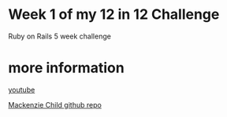 # Week 1 of my 12 in 12 Challenge

Ruby on Rails 5 week challenge

# more information

[youtube](https://www.youtube.com/watch?v=7-1HCWbu7iU)

[Mackenzie Child github repo](https://github.com/mackenziechild/raddit)
